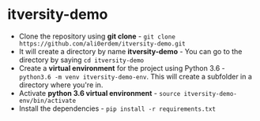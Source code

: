 # itversity-demo

* Clone the repository using **git clone** - `git clone https://github.com/ali0erdem/itversity-demo.git`
* It will create a directory by name **itversity-demo** - You can go to the directory by saying `cd itversity-demo`
* Create a **virtual environment** for the project using Python 3.6 - `python3.6 -m venv itversity-demo-env`. This will create a subfolder in a directory where you're in.
* Activate **python 3.6 virtual environment** - `source itversity-demo-env/bin/activate`
* Install the dependencies - `pip install -r requirements.txt`
